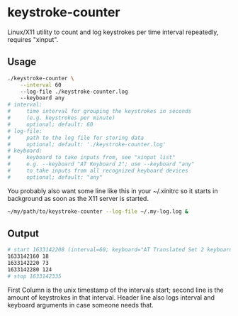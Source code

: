 # keystroke-counter

Linux/X11 utility to count and log keystrokes per time interval repeatedly,
requires "xinput".

## Usage

```bash
./keystroke-counter \
    --interval 60
    --log-file ./keystroke-counter.log
    --keyboard any
# interval:
#     time interval for grouping the keystrokes in seconds
#     (e.g. keystrokes per minute)
#     optional; default: 60
# log-file:
#     path to the log file for storing data
#     optional; default: './keystroke-counter.log'
# keyboard:
#     keyboard to take inputs from, see "xinput list"
#     e.g. --keyboard "AT Keyboard 2"; use --keyboard "any"
#     to take inputs from all recognized keyboard devices
#     optional; default: "any"

```

You probably also want some line like this in your ~/.xinitrc so
it starts in background as soon as the X11 server is started.

```bash
~/my/path/to/keystroke-counter --log-file ~/.my-log.log &
```

## Output

```bash
# start 1633142208 (interval=60; keyboard="AT Translated Set 2 keyboard")
1633142160 18
1633142220 73
1633142280 124
# stop 1633142335
```

First Column is the unix timestamp of the intervals start; second line
is the amount of keystrokes in that interval. Header line also logs
interval and keyboard arguments in case someone needs that.

